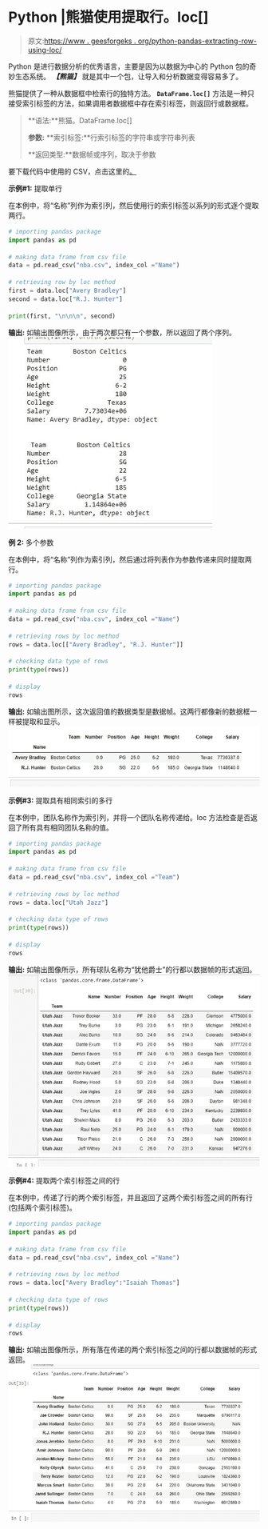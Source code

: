# Python |熊猫使用提取行。loc[]

> 原文:[https://www . geesforgeks . org/python-pandas-extracting-row-using-loc/](https://www.geeksforgeeks.org/python-pandas-extracting-rows-using-loc/)

Python 是进行数据分析的优秀语言，主要是因为以数据为中心的 Python 包的奇妙生态系统。 ***【熊猫】*** 就是其中一个包，让导入和分析数据变得容易多了。

熊猫提供了一种从数据框中检索行的独特方法。 **`DataFrame.loc[]`** 方法是一种只接受索引标签的方法，如果调用者数据框中存在索引标签，则返回行或数据框。

> **语法:**熊猫。DataFrame.loc[]
> 
> **参数:**
> **索引标签:**行索引标签的字符串或字符串列表
> 
> **返回类型:**数据帧或序列，取决于参数

要下载代码中使用的 CSV，点击这里的[。](https://media.geeksforgeeks.org/wp-content/uploads/nba.csv)

**示例#1:** 提取单行

在本例中，将“名称”列作为索引列，然后使用行的索引标签以系列的形式逐个提取两行。

```py
# importing pandas package
import pandas as pd

# making data frame from csv file
data = pd.read_csv("nba.csv", index_col ="Name")

# retrieving row by loc method
first = data.loc["Avery Bradley"]
second = data.loc["R.J. Hunter"]

print(first, "\n\n\n", second)
```

**输出:**
如输出图像所示，由于两次都只有一个参数，所以返回了两个序列。
![](img/7880c172adc432b76fc63b3f3eea849c.png)

**例 2:** 多个参数

在本例中，将“名称”列作为索引列，然后通过将列表作为参数传递来同时提取两行。

```py
# importing pandas package
import pandas as pd

# making data frame from csv file
data = pd.read_csv("nba.csv", index_col ="Name")

# retrieving rows by loc method
rows = data.loc[["Avery Bradley", "R.J. Hunter"]]

# checking data type of rows
print(type(rows))

# display
rows
```

**输出:**
如输出图所示，这次返回值的数据类型是数据帧。这两行都像新的数据框一样被提取和显示。
![](img/d82c478ed86e27b176ef7fc0a386dbed.png)

**示例#3:** 提取具有相同索引的多行

在本例中，团队名称作为索引列，并将一个团队名称传递给。loc 方法检查是否返回了所有具有相同团队名称的值。

```py
# importing pandas package
import pandas as pd

# making data frame from csv file
data = pd.read_csv("nba.csv", index_col ="Team")

# retrieving rows by loc method
rows = data.loc["Utah Jazz"]

# checking data type of rows
print(type(rows))

# display
rows
```

**输出:**
如输出图像所示，所有球队名称为“犹他爵士”的行都以数据帧的形式返回。
![](img/e0654e1c2cc766f5da74e49643a024ed.png)

**示例#4:** 提取两个索引标签之间的行

在本例中，传递了行的两个索引标签，并且返回了这两个索引标签之间的所有行(包括两个索引标签)。

```py
# importing pandas package
import pandas as pd

# making data frame from csv file
data = pd.read_csv("nba.csv", index_col ="Name")

# retrieving rows by loc method
rows = data.loc["Avery Bradley":"Isaiah Thomas"]

# checking data type of rows
print(type(rows))

# display
rows
```

**输出:**
如输出图像所示，所有落在传递的两个索引标签之间的行都以数据帧的形式返回。
![](img/bbba22cf41a181bfbe57eb7a3d6fbf7b.png)